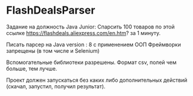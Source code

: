 # FlashDealsParser
Задание на должность Java Junior: Спарсить 100 товаров по этой ссылке https://flashdeals.aliexpress.com/en.htm? за 1 минуту.

Писать парсер на Java version : 8 с применением ООП Фреймворки запрещены (в том числе и Selenium)

Вспомогательные библиотеки разрешены. Формат csv, полей чем больше, тем лучше.

Проект должен запускаться без каких либо дополнительных действий (скачал, запустил, получил результат).
